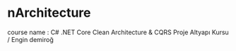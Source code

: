 # nArchitecture

course name : C# .NET Core Clean Architecture & CQRS Proje Altyapı Kursu / Engin demiroğ
